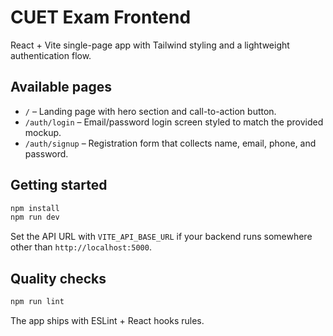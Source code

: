 # CUET Exam Frontend

React + Vite single-page app with Tailwind styling and a lightweight authentication flow.

## Available pages

- `/` – Landing page with hero section and call-to-action button.
- `/auth/login` – Email/password login screen styled to match the provided mockup.
- `/auth/signup` – Registration form that collects name, email, phone, and password.

## Getting started

```bash
npm install
npm run dev
```

Set the API URL with `VITE_API_BASE_URL` if your backend runs somewhere other than `http://localhost:5000`.

## Quality checks

```bash
npm run lint
```

The app ships with ESLint + React hooks rules.
